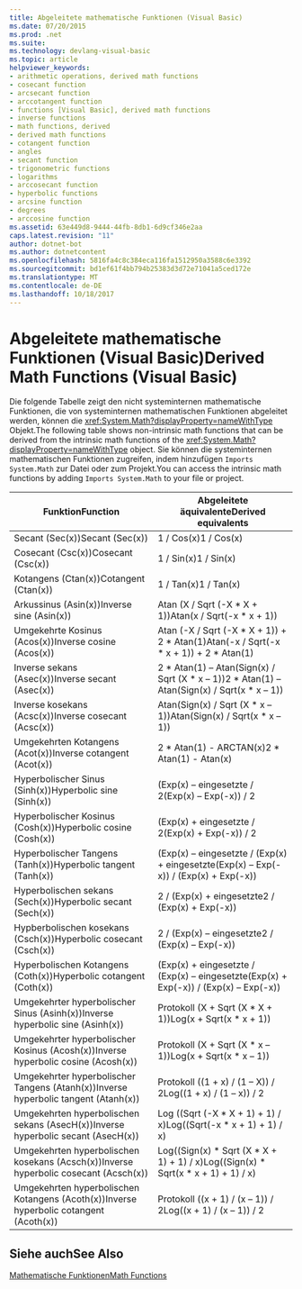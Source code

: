 ```yaml
---
title: Abgeleitete mathematische Funktionen (Visual Basic)
ms.date: 07/20/2015
ms.prod: .net
ms.suite: 
ms.technology: devlang-visual-basic
ms.topic: article
helpviewer_keywords:
- arithmetic operations, derived math functions
- cosecant function
- arcsecant function
- arccotangent function
- functions [Visual Basic], derived math functions
- inverse functions
- math functions, derived
- derived math functions
- cotangent function
- angles
- secant function
- trigonometric functions
- logarithms
- arccosecant function
- hyperbolic functions
- arcsine function
- degrees
- arccosine function
ms.assetid: 63e449d8-9444-44fb-8db1-6d9cf346e2aa
caps.latest.revision: "11"
author: dotnet-bot
ms.author: dotnetcontent
ms.openlocfilehash: 5816fa4c8c384eca116fa1512950a3588c6e3392
ms.sourcegitcommit: bd1ef61f4bb794b25383d3d72e71041a5ced172e
ms.translationtype: MT
ms.contentlocale: de-DE
ms.lasthandoff: 10/18/2017
---
```

# <a name="derived-math-functions-visual-basic"></a><span data-ttu-id="56063-102">Abgeleitete mathematische Funktionen (Visual Basic)</span><span class="sxs-lookup"><span data-stu-id="56063-102">Derived Math Functions (Visual Basic)</span></span>
<span data-ttu-id="56063-103">Die folgende Tabelle zeigt den nicht systeminternen mathematische Funktionen, die von systeminternen mathematischen Funktionen abgeleitet werden, können die <xref:System.Math?displayProperty=nameWithType> Objekt.</span><span class="sxs-lookup"><span data-stu-id="56063-103">The following table shows non-intrinsic math functions that can be derived from the intrinsic math functions of the <xref:System.Math?displayProperty=nameWithType> object.</span></span> <span data-ttu-id="56063-104">Sie können die systeminternen mathematischen Funktionen zugreifen, indem hinzufügen `Imports System.Math` zur Datei oder zum Projekt.</span><span class="sxs-lookup"><span data-stu-id="56063-104">You can access the intrinsic math functions by adding `Imports System.Math` to your file or project.</span></span>  
  
|<span data-ttu-id="56063-105">Funktion</span><span class="sxs-lookup"><span data-stu-id="56063-105">Function</span></span>|<span data-ttu-id="56063-106">Abgeleitete äquivalente</span><span class="sxs-lookup"><span data-stu-id="56063-106">Derived equivalents</span></span>|  
|--------------|-------------------------|  
|<span data-ttu-id="56063-107">Secant (Sec(x))</span><span class="sxs-lookup"><span data-stu-id="56063-107">Secant (Sec(x))</span></span>|<span data-ttu-id="56063-108">1 / Cos(x)</span><span class="sxs-lookup"><span data-stu-id="56063-108">1 / Cos(x)</span></span>|  
|<span data-ttu-id="56063-109">Cosecant (Csc(x))</span><span class="sxs-lookup"><span data-stu-id="56063-109">Cosecant (Csc(x))</span></span>|<span data-ttu-id="56063-110">1 / Sin(x)</span><span class="sxs-lookup"><span data-stu-id="56063-110">1 / Sin(x)</span></span>|  
|<span data-ttu-id="56063-111">Kotangens (Ctan(x))</span><span class="sxs-lookup"><span data-stu-id="56063-111">Cotangent (Ctan(x))</span></span>|<span data-ttu-id="56063-112">1 / Tan(x)</span><span class="sxs-lookup"><span data-stu-id="56063-112">1 / Tan(x)</span></span>|  
|<span data-ttu-id="56063-113">Arkussinus (Asin(x))</span><span class="sxs-lookup"><span data-stu-id="56063-113">Inverse sine (Asin(x))</span></span>|<span data-ttu-id="56063-114">Atan (X / Sqrt (-X * X + 1))</span><span class="sxs-lookup"><span data-stu-id="56063-114">Atan(x / Sqrt(-x * x + 1))</span></span>|  
|<span data-ttu-id="56063-115">Umgekehrte Kosinus (Acos(x))</span><span class="sxs-lookup"><span data-stu-id="56063-115">Inverse cosine (Acos(x))</span></span>|<span data-ttu-id="56063-116">Atan (-X / Sqrt (-X * X + 1)) + 2 \* Atan(1)</span><span class="sxs-lookup"><span data-stu-id="56063-116">Atan(-x / Sqrt(-x * x + 1)) + 2 \* Atan(1)</span></span>|  
|<span data-ttu-id="56063-117">Inverse sekans (Asec(x))</span><span class="sxs-lookup"><span data-stu-id="56063-117">Inverse secant (Asec(x))</span></span>|<span data-ttu-id="56063-118">2 * Atan(1) – Atan(Sign(x) / Sqrt (X \* x – 1))</span><span class="sxs-lookup"><span data-stu-id="56063-118">2 * Atan(1) – Atan(Sign(x) / Sqrt(x \* x – 1))</span></span>|  
|<span data-ttu-id="56063-119">Inverse kosekans (Acsc(x))</span><span class="sxs-lookup"><span data-stu-id="56063-119">Inverse cosecant (Acsc(x))</span></span>|<span data-ttu-id="56063-120">Atan(Sign(x) / Sqrt (X * x – 1))</span><span class="sxs-lookup"><span data-stu-id="56063-120">Atan(Sign(x) / Sqrt(x * x – 1))</span></span>|  
|<span data-ttu-id="56063-121">Umgekehrten Kotangens (Acot(x))</span><span class="sxs-lookup"><span data-stu-id="56063-121">Inverse cotangent (Acot(x))</span></span>|<span data-ttu-id="56063-122">2 * Atan(1) - ARCTAN(x)</span><span class="sxs-lookup"><span data-stu-id="56063-122">2 * Atan(1) - Atan(x)</span></span>|  
|<span data-ttu-id="56063-123">Hyperbolischer Sinus (Sinh(x))</span><span class="sxs-lookup"><span data-stu-id="56063-123">Hyperbolic sine (Sinh(x))</span></span>|<span data-ttu-id="56063-124">(Exp(x) – eingesetzte / 2</span><span class="sxs-lookup"><span data-stu-id="56063-124">(Exp(x) – Exp(-x)) / 2</span></span>|  
|<span data-ttu-id="56063-125">Hyperbolischer Kosinus (Cosh(x))</span><span class="sxs-lookup"><span data-stu-id="56063-125">Hyperbolic cosine (Cosh(x))</span></span>|<span data-ttu-id="56063-126">(Exp(x) + eingesetzte / 2</span><span class="sxs-lookup"><span data-stu-id="56063-126">(Exp(x) + Exp(-x)) / 2</span></span>|  
|<span data-ttu-id="56063-127">Hyperbolischer Tangens (Tanh(x))</span><span class="sxs-lookup"><span data-stu-id="56063-127">Hyperbolic tangent (Tanh(x))</span></span>|<span data-ttu-id="56063-128">(Exp(x) – eingesetzte / (Exp(x) + eingesetzte</span><span class="sxs-lookup"><span data-stu-id="56063-128">(Exp(x) – Exp(-x)) / (Exp(x) + Exp(-x))</span></span>|  
|<span data-ttu-id="56063-129">Hyperbolischen sekans (Sech(x))</span><span class="sxs-lookup"><span data-stu-id="56063-129">Hyperbolic secant (Sech(x))</span></span>|<span data-ttu-id="56063-130">2 / (Exp(x) + eingesetzte</span><span class="sxs-lookup"><span data-stu-id="56063-130">2 / (Exp(x) + Exp(-x))</span></span>|  
|<span data-ttu-id="56063-131">Hypberbolischen kosekans (Csch(x))</span><span class="sxs-lookup"><span data-stu-id="56063-131">Hyperbolic cosecant (Csch(x))</span></span>|<span data-ttu-id="56063-132">2 / (Exp(x) – eingesetzte</span><span class="sxs-lookup"><span data-stu-id="56063-132">2 / (Exp(x) – Exp(-x))</span></span>|  
|<span data-ttu-id="56063-133">Hyperbolischen Kotangens (Coth(x))</span><span class="sxs-lookup"><span data-stu-id="56063-133">Hyperbolic cotangent (Coth(x))</span></span>|<span data-ttu-id="56063-134">(Exp(x) + eingesetzte / (Exp(x) – eingesetzte</span><span class="sxs-lookup"><span data-stu-id="56063-134">(Exp(x) + Exp(-x)) / (Exp(x) – Exp(-x))</span></span>|  
|<span data-ttu-id="56063-135">Umgekehrter hyperbolischer Sinus (Asinh(x))</span><span class="sxs-lookup"><span data-stu-id="56063-135">Inverse hyperbolic sine (Asinh(x))</span></span>|<span data-ttu-id="56063-136">Protokoll (X + Sqrt (X * X + 1))</span><span class="sxs-lookup"><span data-stu-id="56063-136">Log(x + Sqrt(x * x + 1))</span></span>|  
|<span data-ttu-id="56063-137">Umgekehrter hyperbolischer Kosinus (Acosh(x))</span><span class="sxs-lookup"><span data-stu-id="56063-137">Inverse hyperbolic cosine (Acosh(x))</span></span>|<span data-ttu-id="56063-138">Protokoll (X + Sqrt (X * x – 1))</span><span class="sxs-lookup"><span data-stu-id="56063-138">Log(x + Sqrt(x * x – 1))</span></span>|  
|<span data-ttu-id="56063-139">Umgekehrter hyperbolischer Tangens (Atanh(x))</span><span class="sxs-lookup"><span data-stu-id="56063-139">Inverse hyperbolic tangent (Atanh(x))</span></span>|<span data-ttu-id="56063-140">Protokoll ((1 + x) / (1 – X)) / 2</span><span class="sxs-lookup"><span data-stu-id="56063-140">Log((1 + x) / (1 – x)) / 2</span></span>|  
|<span data-ttu-id="56063-141">Umgekehrten hyperbolischen sekans (AsecH(x))</span><span class="sxs-lookup"><span data-stu-id="56063-141">Inverse hyperbolic secant (AsecH(x))</span></span>|<span data-ttu-id="56063-142">Log ((Sqrt (-X * X + 1) + 1) / x)</span><span class="sxs-lookup"><span data-stu-id="56063-142">Log((Sqrt(-x * x + 1) + 1) / x)</span></span>|  
|<span data-ttu-id="56063-143">Umgekehrten hyperbolischen kosekans (Acsch(x))</span><span class="sxs-lookup"><span data-stu-id="56063-143">Inverse hyperbolic cosecant (Acsch(x))</span></span>|<span data-ttu-id="56063-144">Log((Sign(x) * Sqrt (X \* X + 1) + 1) / x)</span><span class="sxs-lookup"><span data-stu-id="56063-144">Log((Sign(x) * Sqrt(x \* x + 1) + 1) / x)</span></span>|  
|<span data-ttu-id="56063-145">Umgekehrten hyperbolischen Kotangens (Acoth(x))</span><span class="sxs-lookup"><span data-stu-id="56063-145">Inverse hyperbolic cotangent (Acoth(x))</span></span>|<span data-ttu-id="56063-146">Protokoll ((x + 1) / (x – 1)) / 2</span><span class="sxs-lookup"><span data-stu-id="56063-146">Log((x + 1) / (x – 1)) / 2</span></span>|  
  
## <a name="see-also"></a><span data-ttu-id="56063-147">Siehe auch</span><span class="sxs-lookup"><span data-stu-id="56063-147">See Also</span></span>  
 [<span data-ttu-id="56063-148">Mathematische Funktionen</span><span class="sxs-lookup"><span data-stu-id="56063-148">Math Functions</span></span>](../../../visual-basic/language-reference/functions/math-functions.md)
